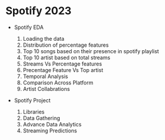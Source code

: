 # Spotify 2023

- Spotify EDA

    1. Loading the data
    2. Distribution of percentage features
    3. Top 10 songs based on their presence in spotify playlist
    4. Top 10 artist based on total streams
    5. Streams Vs Percentage features
    6. Precentage Feature Vs Top artist
    7. Temporal Analysis
    8. Comparison Across Platform
    9. Artist Collabrations

- Spotify Project

    1. Libraries
    2. Data Gathering
    3. Advance Data Analytics
    4. Streaming Predictions